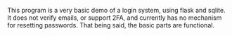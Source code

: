 This program is a very basic demo of a login system, using flask and sqlite.  It does not verify emails, or support 2FA, and currently has no mechanism for resetting passwords.  That being said, the basic parts are functional.